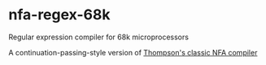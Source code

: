 # nfa-regex-68k
Regular expression compiler for 68k microprocessors

A continuation-passing-style version of [Thompson's classic NFA compiler](http://www.fing.edu.uy/inco/cursos/intropln/material/p419-thompson.pdf) 





